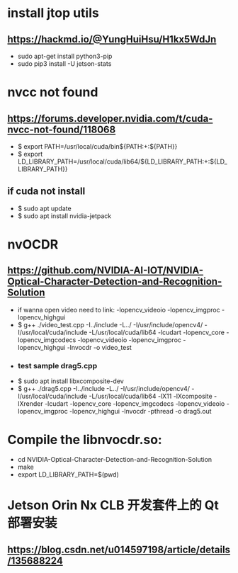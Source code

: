 # install jtop utils
## https://hackmd.io/@YungHuiHsu/H1kx5WdJn
 - sudo apt-get install python3-pip
 - sudo pip3 install -U jetson-stats


# nvcc not found
## https://forums.developer.nvidia.com/t/cuda-nvcc-not-found/118068
 - $ export PATH=/usr/local/cuda/bin${PATH:+:${PATH}}
 - $ export LD_LIBRARY_PATH=/usr/local/cuda/lib64/${LD_LIBRARY_PATH:+:${LD_LIBRARY_PATH}}
## if cuda not install
 - $ sudo apt update
 - $ sudo apt install nvidia-jetpack

# nvOCDR
## https://github.com/NVIDIA-AI-IOT/NVIDIA-Optical-Character-Detection-and-Recognition-Solution
 - if wanna open video need to link: -lopencv_videoio -lopencv_imgproc -lopencv_highgui
 - $ g++ ./video_test.cpp -I../include -L../ -I/usr/include/opencv4/ -I/usr/local/cuda/include -L/usr/local/cuda/lib64 -lcudart -lopencv_core -lopencv_imgcodecs -lopencv_videoio -lopencv_imgproc -lopencv_highgui -lnvocdr -o video_test
 - ### test sample drag5.cpp
 - $ sudo apt install libxcomposite-dev
 - $ g++ ./drag5.cpp -I../include -L../ -I/usr/include/opencv4/ -I/usr/local/cuda/include -L/usr/local/cuda/lib64 -lX11 -lXcomposite -lXrender -lcudart -lopencv_core -lopencv_imgcodecs -lopencv_videoio -lopencv_imgproc -lopencv_highgui -lnvocdr -pthread -o drag5.out
# Compile the libnvocdr.so:
 - cd NVIDIA-Optical-Character-Detection-and-Recognition-Solution
 - make
 - export LD_LIBRARY_PATH=$(pwd)

# Jetson Orin Nx CLB 开发套件上的 Qt 部署安装
## https://blog.csdn.net/u014597198/article/details/135688224
